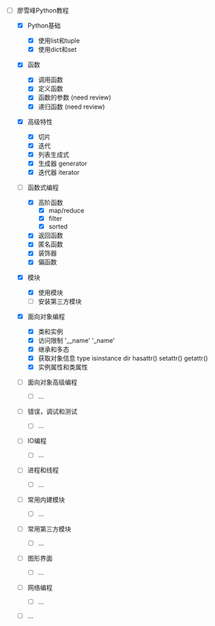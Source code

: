 - [ ] 廖雪峰Python教程
  - [x] Python基础
    - [x] 使用list和tuple
    - [x] 使用dict和set
  - [x] 函数
    - [x] 调用函数
    - [x] 定义函数
    - [x] 函数的参数 (need review)
    - [x] 递归函数 (need review)
  - [x] 高级特性
    - [x] 切片
    - [x] 迭代
    - [x] 列表生成式
    - [x] 生成器 generator
    - [x] 迭代器 iterator
  - [ ] 函数式编程
    - [x] 高阶函数
      - [x] map/reduce
      - [x] filter
      - [x] sorted
    - [x] 返回函数
    - [x] 匿名函数
    - [x] 装饰器
    - [x] 偏函数
  - [x] 模块
    - [x] 使用模块
    - [ ] 安装第三方模块
  - [x] 面向对象编程
    - [x] 类和实例
    - [x] 访问限制 '__name' '_name'
    - [x] 继承和多态
    - [x] 获取对象信息 type isinstance dir hasattr()  setattr() getattr()
    - [x] 实例属性和类属性
  - [ ] 面向对象高级编程
    - [ ] ...
  - [ ] 错误，调试和测试
    - [ ] ...
  - [ ] IO编程
    - [ ] ...
  - [ ] 进程和线程
    - [ ] ...
  - [ ] 常用内建模块
    - [ ] ...
  - [ ] 常用第三方模块
    - [ ] ...
  - [ ] 图形界面
    - [ ] ...
  - [ ] 网络编程
    - [ ] ...
  - [ ] ...

